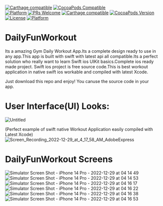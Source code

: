 [![Carthage compatible](https://img.shields.io/badge/Carthage-compatible-4BC51D.svg?style=flat)](https://github.com/Carthage/Carthage)
[![CocoaPods Compatible](https://img.shields.io/cocoapods/v/EZSwiftExtensions.svg)](https://img.shields.io/cocoapods/v/LFAlertController.svg)  
[![Platform](https://img.shields.io/cocoapods/p/LFAlertController.svg?style=flat)](http://cocoapods.org/pods/LFAlertController)
[![PRs Welcome](https://img.shields.io/badge/PRs-welcome-brightgreen.svg?style=flat-square)](http://makeapullrequest.com)
[![Carthage compatible](https://img.shields.io/badge/Carthage-compatible-4BC51D.svg?style=flat)](https://github.com/Carthage/Carthage)
[![CocoaPods Version](https://img.shields.io/cocoapods/v/BadgeSwift.svg?style=flat)](http://cocoadocs.org/docsets/BadgeSwift)
[![License](https://img.shields.io/cocoapods/l/BadgeSwift.svg?style=flat)](/LICENSE)
[![Platform](https://img.shields.io/cocoapods/p/BadgeSwift.svg?style=flat)](http://cocoadocs.org/docsets/BadgeSwift)

# DailyFunWorkout
Its a amazing Gym Daily Workout App.Its a complete design ready to use in any app.This app is built with swift with latest api all compatible.Its a perfect solution who really want to learn Swift ios UIKit basics.Complete ios ready made project. Swift ios project is free source code.This is best workout application in native swift ios workable and compiled with latest Xcode.

Just download this repo and enjoy!
You canuse the source code in your app.

# User Interface(UI) Looks:

![Untitled](https://user-images.githubusercontent.com/25474407/210459276-946cd3a4-e5f2-4ea4-b42b-a93770f267d6.gif)


(Perfect example of swift native Workout Application easily compiled with Latest Xcode)
![Screen_Recording_2022-12-29_at_4_17_58_AM_AdobeExpress](https://user-images.githubusercontent.com/25474407/209884870-345f9273-a759-4b34-9495-03bf07d68e28.gif)

# DailyFunWorkout Screens


![Simulator Screen Shot - iPhone 14 Pro - 2022-12-29 at 04 14 49](https://user-images.githubusercontent.com/25474407/209884392-18d35ad8-1495-4b85-bd30-1dfac9ab0177.png)
![Simulator Screen Shot - iPhone 14 Pro - 2022-12-29 at 04 14 53](https://user-images.githubusercontent.com/25474407/209884395-6754c2c2-5a27-4539-932f-64f74abca630.png)
![Simulator Screen Shot - iPhone 14 Pro - 2022-12-29 at 04 16 17](https://user-images.githubusercontent.com/25474407/209884397-d8062953-4a09-498c-a7ef-06d9c73d05bc.png)
![Simulator Screen Shot - iPhone 14 Pro - 2022-12-29 at 04 16 22](https://user-images.githubusercontent.com/25474407/209884400-7bd5ffff-b4fe-4a55-b9bd-58bb9d9220a4.png)
![Simulator Screen Shot - iPhone 14 Pro - 2022-12-29 at 04 16 38](https://user-images.githubusercontent.com/25474407/209884401-adb43acf-8a23-49f9-857c-174c2ef4d825.png)
![Simulator Screen Shot - iPhone 14 Pro - 2022-12-29 at 04 16 53](https://user-images.githubusercontent.com/25474407/209884404-44d2a0fa-51b5-4314-ac3c-e047ae1faa8a.png)


